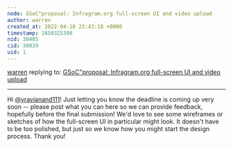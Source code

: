 ```yaml
---
node: GSoC"proposal: Infragram.org full-screen UI and video upload 
author: warren
created_at: 2022-04-18 23:43:18 +0000
timestamp: 1650325398
nid: 30405
cid: 30039
uid: 1
---
```




[warren](../profile/warren) replying to: [GSoC"proposal: Infragram.org full-screen UI and video upload ](../notes/yravianand111/04-15-2022/gsoc-proposal-infragram-org-full-screen-ui-and-video-upload)

----
Hi [@yravianand111](/profile/yravianand111)! Just letting you know the deadline is coming up very soon -- please post what you can here so we can provide feedback, hopefully before the final submission! We'd love to see some wireframes or sketches of how the full-screen UI in particular might look. It doesn't have to be too polished, but just so we know how you might start the design process. Thank you!




